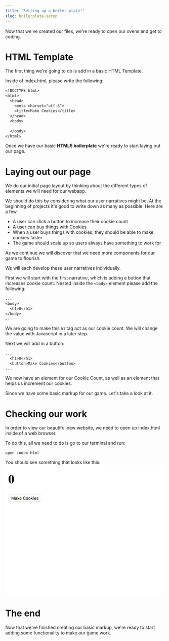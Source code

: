 ```yaml
---
title: "Setting up a boiler plate!"
slug: boilerplate-setup
---
```


Now that we've created our files, we're ready to open our ovens and get to coding.

# HTML Template

The first thing we're going to do is add in a basic HTML Template.

Inside of index.html, please write the following:

```
<!DOCTYPE html>
<html>
  <head>
    <meta charset="utf-8">
    <title>Make Cookies</title>
  </head>
  <body>

  </body>
</html>
```
Once we have our basic **HTML5 boilerplate** we're ready to start laying out our page.


# Laying out our page

We do our initial page layout by thinking about the different types of elements we will need for our webapp.

We should do this by considering what our user narratives might be. At the beginning of projects it's good to write down as many as possible. Here are a few.

- A user can click a button to increase their cookie count
- A user can buy things with Cookies
- When a user buys things with cookies, they should be able to make cookies faster
- The game should scale up so users always have something to work for

As we continue we will discover that we need more components for our game to flourish.

We will each develop these user narratives individually.

First we will start with the first narrative, which is adding a button that increases cookie count. Nested inside the ```<body>``` element please add the following:

```
...
<body>
  <h1>0</h1>
</body>
...
```
We are going to make this ```h1``` tag act as our cookie count. We will change the value with Javascript in a later step.

Next we will add in a button:
```
...
  <h1>0</h1>
  <button>Make Cookies</button>
...
```
We now have an element for our Cookie Count, as well as an element that helps us increment our cookies.

Since we have some basic markup for our game. Let's take a look at it.

# Checking our work

In order to view our beautiful new website, we need to open up index.html inside of a web browser.

To do this, all we need to do is go to our terminal and run:

```
open index.html
```

You should see something that looks like this:
![Basic Markup](./assets/first-look.png "Basic Markup")


# The end

Now that we've finished creating our basic markup, we're ready to start adding some functionality to make our game work.
